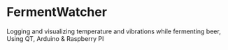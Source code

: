 # FermentWatcher
Logging and visualizing temperature and vibrations while fermenting beer, Using QT, Arduino &amp; Raspberry PI
